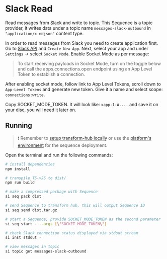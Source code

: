 # Slack Read

Read messages from Slack and write to topic. This Sequence is a topic provider, it writes data under a topic name `messages-slack-outbound` in `"application/x-ndjson"` content type.

In order to read messages from Slack you need to create application first. Go to [Slack API](https://api.slack.com/apps) and `Create New App`.
Next, select your app and under `Settings` -> select `Socket Mode`.
Enable Socket Mode as per message:

> To start receiving payloads in Socket Mode, turn on the toggle below and call the apps.connections.open endpoint using an App Level Token to establish a connection.

After enabling socket mode, follow link to App Level Tokens, scroll down to `App-Level Tokens` and generate new token. Give it a name and select scope: `connections:write`.

Copy SOCKET_MODE_TOKEN. It will look like: `xapp-1-A....` and save it on your disc, you will need it later on.

## Running

> ❗ Remember to [setup transform-hub locally](https://docs.scramjet.org/platform/self-hosted-installation) or use the [platform's environment](https://docs.scramjet.org/platform/quick-start) for the sequence deployment.

Open the terminal and run the following commands:

```bash
# install dependencies
npm install

# transpile TS->JS to dist/
npm run build

# make a compressed package with Sequence
si seq pack dist

# send Sequence to transform hub, this will output Sequence ID
si seq send dist.tar.gz

# start a Sequence, provide SOCKET_MODE_TOKEN as the second parameter
si seq start - --args [\"SOCKET_MODE_TOKEN\"]

# check Slack connection status displayed via stdout stream
si inst stdout -

# view messages in topic
si topic get messages-slack-outbound
```
